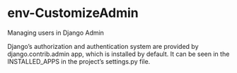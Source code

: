 # env-CustomizeAdmin
Managing users in Django Admin

Django’s authorization and authentication system are provided by django.contrib.admin app, which is installed by default. 
It can be seen in the INSTALLED_APPS in the project’s settings.py file.

